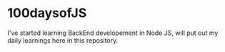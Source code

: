 # 100daysofJS

I've started learning BackEnd developement in Node JS, will put out my daily learnings here in this repository. 
